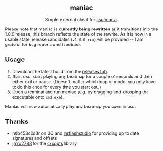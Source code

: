 <h2 align="center">maniac</h2>

<p align="center">
  Simple external cheat for <a href="https://osu.ppy.sh/help/wiki/Game_Modes/osu!mania">osu!mania</a>.<br>
</p>

Please note that maniac is __currently being rewritten__ as it transitions into the 1.0.0 release, this branch reflects the state of the rewrite. As it is now in a usable state, release candidates (`v1.0.0-rcx`) will be provided -- I am grateful for bug reports and feedback.

## Usage

1. Download the latest build from the [releases tab](https://github.com/LW2904/maniac/releases).
2. Start osu, start playing any beatmap for a couple of seconds and then either exit or pause. (Doesn't matter which map or mode, you only have to do this once for every time you start osu.)
3. Open a terminal and run maniac (e.g. by dragging-and-dropping the executable onto `cmd.exe`).

Maniac will now automatically play any beatmap you open in osu.

## Thanks
 
- n0b453c0d3r on UC and [mrflashstudio](https://github.com/mrflashstudio) for
 providing up to date signatures and offsets
- [jarro2783](https://github.com/jarro2783) for the [cxxopts](https://github.com/jarro2783/cxxopts)
library
